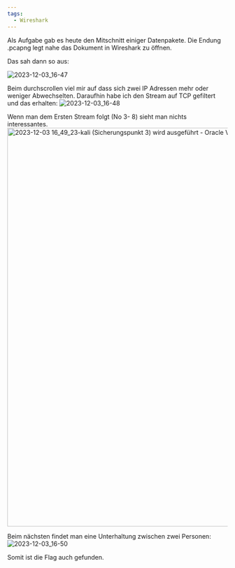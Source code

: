 ```yaml
---
tags:
  - Wireshark
---
```


Als Aufgabe gab es heute den Mitschnitt einiger Datenpakete. Die Endung .pcapng legt nahe das Dokument in Wireshark zu öffnen. 

Das sah dann so aus:

![2023-12-03_16-47](https://github.com/Pegasus01123/fernuni_hacken/assets/72656695/738725eb-6155-4acd-8437-aadb7c1b0593)

Beim durchscrollen viel mir auf dass sich zwei IP Adressen mehr oder weniger Abwechselten. Daraufhin habe ich den Stream auf TCP gefiltert und das erhalten:
![2023-12-03_16-48](https://github.com/Pegasus01123/fernuni_hacken/assets/72656695/8f606a89-0830-462c-aac6-4003ac6b03b5)


Wenn man dem Ersten Stream folgt (No 3- 8) sieht man nichts interessantes.<img width="913" alt="2023-12-03 16_49_23-kali (Sicherungspunkt 3)  wird ausgeführt  - Oracle VM VirtualBox" src="https://github.com/Pegasus01123/fernuni_hacken/assets/72656695/c2182d1f-9122-4597-9782-7e88ddfbed53">

Beim nächsten findet man eine Unterhaltung zwischen zwei Personen:
![2023-12-03_16-50](https://github.com/Pegasus01123/fernuni_hacken/assets/72656695/684d4927-f435-42cc-a937-15720e6f21f4)

Somit ist die Flag auch gefunden.
